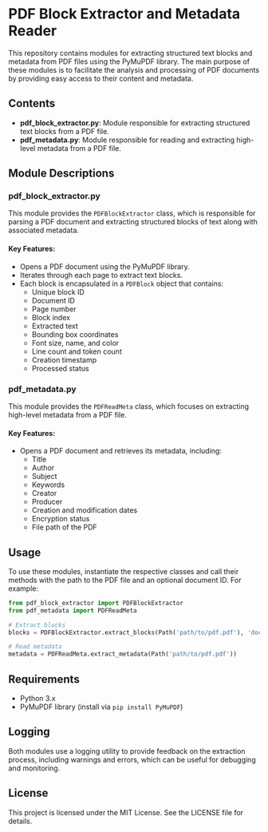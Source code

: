 # PDF Block Extractor and Metadata Reader

This repository contains modules for extracting structured text blocks and metadata from PDF files using the PyMuPDF library. The main purpose of these modules is to facilitate the analysis and processing of PDF documents by providing easy access to their content and metadata.

## Contents

- **pdf_block_extractor.py**: Module responsible for extracting structured text blocks from a PDF file.
- **pdf_metadata.py**: Module responsible for reading and extracting high-level metadata from a PDF file.

## Module Descriptions

### pdf_block_extractor.py

This module provides the `PDFBlockExtractor` class, which is responsible for parsing a PDF document and extracting structured blocks of text along with associated metadata. 

#### Key Features:
- Opens a PDF document using the PyMuPDF library.
- Iterates through each page to extract text blocks.
- Each block is encapsulated in a `PDFBlock` object that contains:
  - Unique block ID
  - Document ID
  - Page number
  - Block index
  - Extracted text
  - Bounding box coordinates
  - Font size, name, and color
  - Line count and token count
  - Creation timestamp
  - Processed status

### pdf_metadata.py

This module provides the `PDFReadMeta` class, which focuses on extracting high-level metadata from a PDF file.

#### Key Features:
- Opens a PDF document and retrieves its metadata, including:
  - Title
  - Author
  - Subject
  - Keywords
  - Creator
  - Producer
  - Creation and modification dates
  - Encryption status
  - File path of the PDF

## Usage

To use these modules, instantiate the respective classes and call their methods with the path to the PDF file and an optional document ID. For example:

```python
from pdf_block_extractor import PDFBlockExtractor
from pdf_metadata import PDFReadMeta

# Extract blocks
blocks = PDFBlockExtractor.extract_blocks(Path('path/to/pdf.pdf'), 'document_id')

# Read metadata
metadata = PDFReadMeta.extract_metadata(Path('path/to/pdf.pdf'))
```

## Requirements

- Python 3.x
- PyMuPDF library (install via `pip install PyMuPDF`)

## Logging

Both modules use a logging utility to provide feedback on the extraction process, including warnings and errors, which can be useful for debugging and monitoring.

## License

This project is licensed under the MIT License. See the LICENSE file for details.